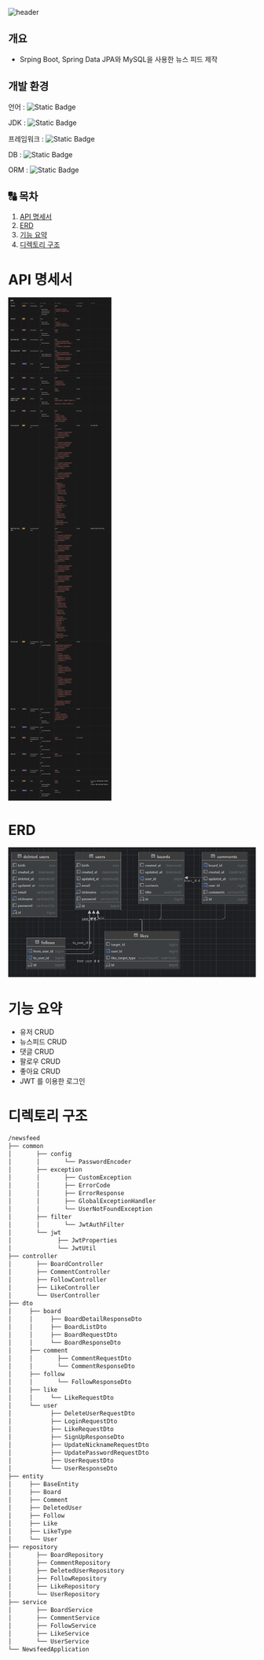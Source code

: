 ![header](https://capsule-render.vercel.app/api?type=waving&color=auto&height=250&section=header&text=NewsFeed%20Project&fontSize=80)

## 개요
- Srping Boot, Spring Data JPA와 MySQL을 사용한 뉴스 피드 제작

## 개발 환경
언어 : ![Static Badge](https://img.shields.io/badge/Java-red?style=flat-square)  

JDK : ![Static Badge](https://img.shields.io/badge/JDK-17-yellow?style=flat-square)  

프레임워크 : ![Static Badge](https://img.shields.io/badge/SpringBoot-%23FFFF00?logo=springboot)  

DB : ![Static Badge](https://img.shields.io/badge/MySql-%23FFFFFF?style=flat&logo=mysql)  

ORM : ![Static Badge](https://img.shields.io/badge/JPA-FFA500?style=flat)  

## 🔠 목차

1. [API 명세서](#-api-명세서)
2. [ERD](#-erd)
3. [기능 요약](#-기능-요약)
4. [디렉토리 구조](#-디렉토리-구조)

# API 명세서
![API.png](img/API.png)

# ERD
![erd.png](img/erd.png)

# 기능 요약
- 유저 CRUD
- 뉴스피드 CRUD
- 댓글 CRUD
- 팔로우 CRUD
- 좋아요 CRUD
- JWT 를 이용한 로그인

# 디렉토리 구조
```
/newsfeed
├── common
│       ├── config
│       │       └── PasswordEncoder
│       ├── exception
│       │       ├── CustomException
│       │       ├── ErrorCode
│       │       ├── ErrorResponse
│       │       ├── GlobalExceptionHandler
│       │       └── UserNotFoundException
│       ├── filter
│       │       └── JwtAuthFilter
│       └── jwt
│             ├── JwtProperties
│             └── JwtUtil
├── controller
│       ├── BoardController
│       ├── CommentController
│       ├── FollowController
│       ├── LikeController
│       └── UserController
├── dto
│     ├── board
│     │     ├── BoardDetailResponseDto
│     │     ├── BoardListDto
│     │     ├── BoardRequestDto
│     │     └── BoardResponseDto
│     ├── comment
│     │       ├── CommentRequestDto
│     │       └── CommentResponseDto
│     ├── follow
│     │       └── FollowResponseDto
│     ├── like
│     │     └── LikeRequestDto
│     └── user
│           ├── DeleteUserRequestDto
│           ├── LoginRequestDto
│           ├── LikeRequestDto
│           ├── SignUpResponseDto
│           ├── UpdateNicknameRequestDto
│           ├── UpdatePasswordRequestDto
│           ├── UserRequestDto
│           └── UserResponseDto
├── entity
│     ├── BaseEntity
│     ├── Board
│     ├── Comment
│     ├── DeletedUser
│     ├── Follow
│     ├── Like
│     ├── LikeType
│     └── User
├── repository
│       ├── BoardRepository
│       ├── CommentRepository
│       ├── DeletedUserRepository
│       ├── FollowRepository
│       ├── LikeRepository
│       └── UserRepository
├── service
│       ├── BoardService
│       ├── CommentService
│       ├── FollowService
│       ├── LikeService
│       └── UserService
└── NewsfeedApplication

```